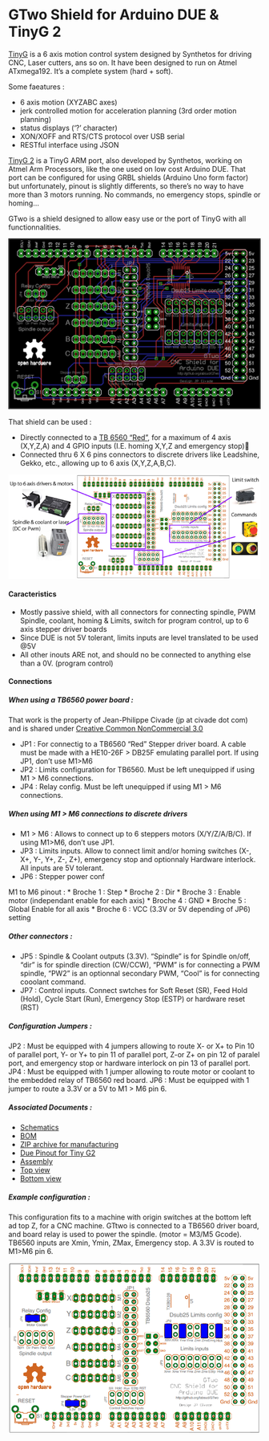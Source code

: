 <h1 id="gtwo_shield_for_arduino_due_tinyg_2">GTwo Shield for Arduino DUE &amp; TinyG 2</h1>

<p><a href="https://github.com/synthetos/TinyG">TinyG</a> is a 6 axis motion control system designed by Synthetos for driving CNC, Laser cutters, ans so on. It have been designed to run on Atmel ATxmega192. It&#8217;s a complete system (hard + soft).</p>

<p>Some faeatures : </p>

<ul>
<li>6 axis motion (XYZABC axes)</li>
<li>jerk controlled motion for acceleration planning (3rd order motion planning)</li>
<li>status displays (&#8216;?&#8217; character)</li>
<li>XON/XOFF and RTS/CTS protocol over USB serial</li>
<li>RESTful interface using JSON</li>
</ul>

<p><a href="https://github.com/synthetos/g2">TinyG 2</a> is a TinyG ARM port, also developed by Synthetos, working on Atmel Arm Processors, like the one used on low cost Arduino DUE. That port can be configured for using GRBL shields (Arduino Uno form factor) but unfortunately, pinout is slightly differents, so there&#8217;s no way to have more than 3 motors running. No commands, no emergency stops, spindle or homing&#8230; </p>

<p>GTwo is a shield designed to allow easy use or the port of TinyG with all functionnalities. </p>

<p><img src="imgs/GTwoShieldComplete.png" alt="GTwo assembly" title=""></p>

<p>That shield can be used :</p>

<ul>
<li>Directly connected to a <a href="https://www.google.fr/search?q=tb6560+red&amp;num=20&amp;safe=off&amp;source=lnms&amp;tbm=isch&amp;sa=X&amp;ved=0ahUKEwinnOrSrarKAhXkpnIKHYe3DXwQ_AUIBygB&amp;biw=917&amp;bih=418">TB 6560 &#8220;Red&#8221;</a>, for a maximum of 4 axis (X,Y,Z,A) and 4 GPIO inputs (I.E. homing X,Y,Z and emergency stop)</li>
<li>Connected thru 6 X 6 pins connectors to discrete drivers like Leadshine, Gekko, etc., allowing up to 6 axis (X,Y,Z,A,B,C).</li>
</ul>

<p><img src="imgs/BoardEnvironnement2.png" alt="GTwo assembly" title=""></p>

<h4 id="caracteristics">Caracteristics</h4>

<ul>
<li>Mostly passive shield, with all connectors for connecting spindle, PWM Spindle, coolant, homing &amp; Limits, switch for program control, up to 6 axis stepper driver boards</li>
<li>Since DUE is not 5V tolerant, limits inputs are level translated to be used @5V</li>
<li>All other inouts ARE not, and should no be connected to anything else than a 0V. (program control)</li>
</ul>

<h4 id="connections">Connections</h4>

<h5 id="when_using_a_tb6560_power_board_">When using a TB6560 power board :</h5>

That work is the property of Jean-Philippe Civade (jp at civade dot com) and is shared under <a href="licence-CC-By-NC 3.0.txt">Creative Common NonCommercial 3.0</a>

<ul>
<li>JP1 : For connectig to a TB6560 &#8220;Red&#8221; Stepper driver board. A cable must be made with a HE10-26F > DB25F emulating parallel port. If using JP1, don&#8217;t use M1>M6</li>
<li>JP2 : Limits configuration for TB6560. Must be left unequipped if using M1 > M6 connections.</li>
<li>JP4 : Relay config. Must be left unequipped if using M1 > M6 connections.</li>
</ul>

<h5 id="when_using_m1_m6_connections_to_discrete_drivers">When using M1 > M6 connections to discrete drivers</h5>

<ul>
<li>M1 > M6 : Allows to connect up to 6 steppers motors (X/Y/Z/A/B/C). If using M1>M6, don&#8217;t use JP1.</li>
<li>JP3 : Limits inputs. Allow to connect limit and/or homing switches (X-, X+, Y-, Y+, Z-, Z+), emergency stop and optionnaly Hardware interlock. All inputs are 5V tolerant.</li>
<li>JP6 : Stepper power conf </li>
</ul>

<p>M1 to M6 pinout :
* Broche 1 : Step
* Broche 2 : Dir
* Broche 3 : Enable motor (independant enable for each axis)
* Broche 4 : GND
* Broche 5 : Global Enable for all axis
* Broche 6 : VCC (3.3V or 5V depending of JP6) setting</p>

<h5 id="other_connectors_">Other connectors :</h5>

<ul>
<li>JP5 : Spindle &amp; Coolant outputs (3.3V). &#8220;Spindle&#8221; is for Spindle on/off, &#8220;dir&#8221; is for spindle direction (CW/CCW), &#8220;PWM&#8221; is for connecting a PWM spindle, &#8220;PW2&#8221; is an optionnal secondary PWM, &#8220;Cool&#8221; is for connecting cooolant command. </li>
<li>JP7 : Control inputs. Connect swtches for Soft Reset (SR), Feed Hold (Hold), Cycle Start (Run), Emergency Stop (ESTP) or hardware reset (RST)</li>
</ul>

<h5 id="configuration_jumpers_">Configuration Jumpers :</h5>

<p>JP2 : Must be equipped with 4 jumpers allowing to route X- or X+ to Pin 10 of parallel port, Y- or Y+ to pin 11 of parallel port, Z-or Z+ on pin 12 of paralel port, and emergency stop or hardware interlock on pin 13 of parallel port. 
JP4 : Must be equipped with 1 jumper allowing to route motor or coolant to the embedded relay of TB6560 red board.
JP6 : Must be equipped with 1 jumper to route a 3.3V or a 5V to M1 > M6 pin 6.</p>

<h5 id="associated_documents_">Associated Documents :</h5>

<ul>
<li><a href="GTwoShieldSchematics.pdf">Schematics</a></li>
<li><a href="partlist.txt">BOM</a></li>
<li><a href="GTwoShield.zip">ZIP archive for manufacturing</a></li>
<li><a href="imgs/DUE tinyG2 pinout 0.2.pdf">Due Pinout for Tiny G2</a></li>
<li><a href="imgs/GTwoShieldAssembly.pdf">Assembly</a></li>
<li><a href="imgs/GTwoShieldTop.png">Top view</a></li>
<li><a href="imgs/GTwoShieldBottom.png">Bottom view</a></li>
</ul>

<h5 id="example_configuration_">Example configuration :</h5>

<p>This configuration fits to a machine with origin switches at the bottom left ad top Z, for a CNC machine. GTtwo is connected to a TB6560 driver board, and board relay is used to power the spindle. (motor = M3/M5 Gcode). 
TB6560 inputs are Xmin, Ymin, ZMax, Emergency stop. A 3.3V is routed to M1>M6 pin 6.</p>

<p><img src="imgs/JumpersDefault.png" alt="GTwo Default Configuration" title=""></p>
